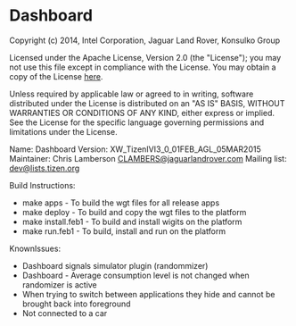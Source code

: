 Dashboard
=========

Copyright (c) 2014, Intel Corporation, Jaguar Land Rover, Konsulko Group

Licensed under the Apache License, Version 2.0 (the "License");
you may not use this file except in compliance with the License.
You may obtain a copy of the License
[here](http://www.apache.org/licenses/LICENSE-2.0).

Unless required by applicable law or agreed to in writing, software
distributed under the License is distributed on an "AS IS" BASIS,
WITHOUT WARRANTIES OR CONDITIONS OF ANY KIND, either express or implied.
See the License for the specific language governing permissions and
limitations under the License.

Name: Dashboard
Version: XW_TizenIVI3_0_01FEB_AGL_05MAR2015
Maintainer: Chris Lamberson <CLAMBERS@jaguarlandrover.com>
Mailing list: dev@lists.tizen.org

Build Instructions:
  * make apps - To build the wgt files for all release apps
  * make deploy - To build and copy the wgt files to the platform
  * make install.feb1 - To build and install wigits on the platform
  * make run.feb1 - To build, install and run on the platform

KnownIssues:
  * Dashboard signals simulator plugin (randommizer)
  * Dashboard - Average consumption level is not changed when randomizer is active
  * When trying to switch between applications they hide and cannot be brought back into foreground
  * Not connected to a car
